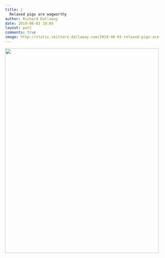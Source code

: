 ```yaml
---
title: |
  Relaxed pigs are wagworthy
author: Richard Dallaway
date: 2019-06-01 18:05
layout: post
comments: true
image: http://static.skitters.dallaway.com/2019-06-01-relaxed-pigs-are-wagworthy-thumb-1-IMG_8494.GIF
---
```


<div>
        <a href="http://static.skitters.dallaway.com/2019-06-01-relaxed-pigs-are-wagworthy-fullsize-1-IMG_8494.GIF">
          <img src="http://static.skitters.dallaway.com/2019-06-01-relaxed-pigs-are-wagworthy-thumb-1-IMG_8494.GIF" width="500" height="668"/>
        </a>
      </div>



  

      